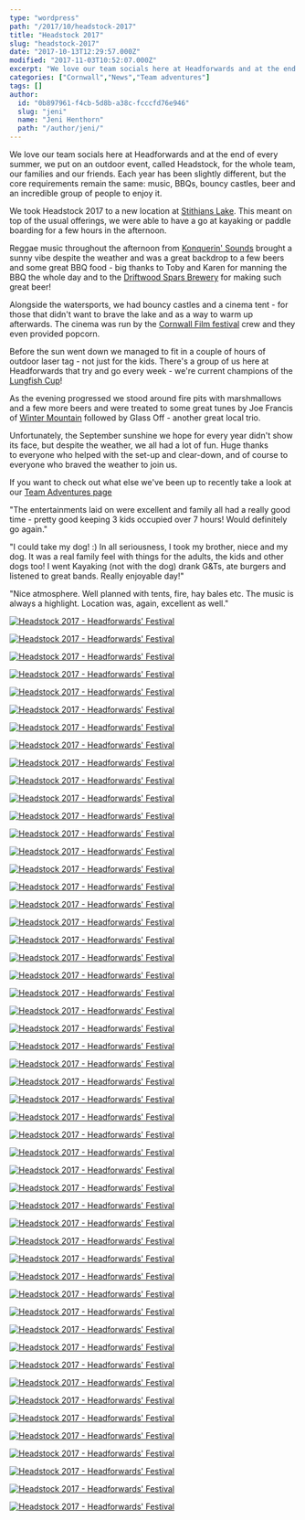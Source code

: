 ```yaml
---
type: "wordpress"
path: "/2017/10/headstock-2017"
title: "Headstock 2017"
slug: "headstock-2017"
date: "2017-10-13T12:29:57.000Z"
modified: "2017-11-03T10:52:07.000Z"
excerpt: "We love our team socials here at Headforwards and at the end of every summer, we put on an outdoor event, called Headstock, for the whole team, our families and our friends. Each year has been slightly different, but the core requirements remain the same: music, BBQs, bouncy castles, beer and an incredible group of \[…\]"
categories: ["Cornwall","News","Team adventures"]
tags: []
author:
  id: "0b897961-f4cb-5d8b-a38c-fcccfd76e946"
  slug: "jeni"
  name: "Jeni Henthorn"
  path: "/author/jeni/"
---
```

We love our team socials here at Headforwards and at the end of every summer, we put on an outdoor event, called Headstock, for the whole team, our families and our friends. Each year has been slightly different, but the core requirements remain the same: music, BBQs, bouncy castles, beer and an incredible group of people to enjoy it.

We took Headstock 2017 to a new location at [Stithians Lake](https://www.southwestlakes.co.uk/location/stithians-lake/). This meant on top of the usual offerings, we were able to have a go at kayaking or paddle boarding for a few hours in the afternoon.

Reggae music throughout the afternoon from [Konquerin' Sounds](https://www.facebook.com/konquerin.soundz) brought a sunny vibe despite the weather and was a great backdrop to a few beers and some great BBQ food - big thanks to Toby and Karen for manning the BBQ the whole day and to the [Driftwood Spars Brewery](https://www.driftwoodsparsbrewery.com/) for making such great beer!

Alongside the watersports, we had bouncy castles and a cinema tent - for those that didn't want to brave the lake and as a way to warm up afterwards. The cinema was run by the [Cornwall Film festival](http://cornwallfilmfestival.com/) crew and they even provided popcorn.

Before the sun went down we managed to fit in a couple of hours of outdoor laser tag - not just for the kids. There's a group of us here at Headforwards that try and go every week - we're current champions of the [Lungfish Cup](https://radix-communications.com/lungfish-cup-raise-cash-bbc-children-need/)!

As the evening progressed we stood around fire pits with marshmallows and a few more beers and were treated to some great tunes by Joe Francis of [Winter Mountain](https://www.facebook.com/wintermountain/) followed by Glass Off - another great local trio.

Unfortunately, the September sunshine we hope for every year didn't show its face, but despite the weather, we all had a lot of fun. Huge thanks to everyone who helped with the set-up and clear-down, and of course to everyone who braved the weather to join us.

If you want to check out what else we've been up to recently take a look at our [Team Adventures page](https://www.headforwards.com/category/team-adventures/)

"The entertainments laid on were excellent and family all had a really good time - pretty good keeping 3 kids occupied over 7 hours! Would definitely go again."

"I could take my dog! :) In all seriousness, I took my brother, niece and my dog. It was a real family feel with things for the adults, the kids and other dogs too! I went Kayaking (not with the dog) drank G&Ts, ate burgers and listened to great bands. Really enjoyable day!"

"Nice atmosphere. Well planned with tents, fire, hay bales etc. The music is always a highlight. Location was, again, excellent as well."

[![Headstock 2017 - Headforwards' Festival](/wp-content/uploads/2017/10/headstock-2017-headforwards-22-300x200.jpg)](/wp-content/uploads/2017/10/headstock-2017-headforwards-22.jpg)

[![Headstock 2017 - Headforwards' Festival](/wp-content/uploads/2017/10/headstock-2017-headforwards-76-300x225.jpg)](/wp-content/uploads/2017/10/headstock-2017-headforwards-76.jpg)

[![Headstock 2017 - Headforwards' Festival](/wp-content/uploads/2017/10/headstock-2017-headforwards-48-300x225.jpg)](/wp-content/uploads/2017/10/headstock-2017-headforwards-48.jpg)

[![Headstock 2017 - Headforwards' Festival](/wp-content/uploads/2017/10/headstock-2017-headforwards-118-300x225.jpg)](/wp-content/uploads/2017/10/headstock-2017-headforwards-118.jpg)

[![Headstock 2017 - Headforwards' Festival](/wp-content/uploads/2017/10/headstock-2017-headforwards-162-300x225.jpg)](/wp-content/uploads/2017/10/headstock-2017-headforwards-162.jpg)

[![Headstock 2017 - Headforwards' Festival](/wp-content/uploads/2017/10/headstock-2017-headforwards-32-300x200.jpg)](/wp-content/uploads/2017/10/headstock-2017-headforwards-32.jpg)

[![Headstock 2017 - Headforwards' Festival](/wp-content/uploads/2017/10/headstock-2017-headforwards-101-300x225.jpg)](/wp-content/uploads/2017/10/headstock-2017-headforwards-101.jpg)

[![Headstock 2017 - Headforwards' Festival](/wp-content/uploads/2017/10/headstock-2017-headforwards-92-300x225.jpg)](/wp-content/uploads/2017/10/headstock-2017-headforwards-92.jpg)

[![Headstock 2017 - Headforwards' Festival](/wp-content/uploads/2017/10/IMG_3391-300x225.jpg)](/wp-content/uploads/2017/10/IMG_3391.jpg)

[![Headstock 2017 - Headforwards' Festival](/wp-content/uploads/2017/10/headstock-2017-headforwards-58-300x222.jpg)](/wp-content/uploads/2017/10/headstock-2017-headforwards-58.jpg)

[![Headstock 2017 - Headforwards' Festival](/wp-content/uploads/2017/10/headstock-2017-headforwards-67-300x225.jpg)](/wp-content/uploads/2017/10/headstock-2017-headforwards-67.jpg)

[![Headstock 2017 - Headforwards' Festival](/wp-content/uploads/2017/10/headstock-2017-headforwards-38-300x200.jpg)](/wp-content/uploads/2017/10/headstock-2017-headforwards-38.jpg)

[![Headstock 2017 - Headforwards' Festival](/wp-content/uploads/2017/10/headstock-2017-headforwards-31-300x200.jpg)](/wp-content/uploads/2017/10/headstock-2017-headforwards-31.jpg)

[![Headstock 2017 - Headforwards' Festival](/wp-content/uploads/2017/10/headstock-2017-headforwards-89-300x225.jpg)](/wp-content/uploads/2017/10/headstock-2017-headforwards-89.jpg)

[![Headstock 2017 - Headforwards' Festival](/wp-content/uploads/2017/10/headstock-2017-headforwards-35-300x200.jpg)](/wp-content/uploads/2017/10/headstock-2017-headforwards-35.jpg)

[![Headstock 2017 - Headforwards' Festival](/wp-content/uploads/2017/10/headstock-2017-headforwards-49-300x225.jpg)](/wp-content/uploads/2017/10/headstock-2017-headforwards-49.jpg)

[![Headstock 2017 - Headforwards' Festival](/wp-content/uploads/2017/10/headstock-2017-headforwards-1-300x168.jpg)](/wp-content/uploads/2017/10/headstock-2017-headforwards-1.jpg)

[![Headstock 2017 - Headforwards' Festival](/wp-content/uploads/2017/10/headstock-2017-headforwards-130-300x225.jpg)](/wp-content/uploads/2017/10/headstock-2017-headforwards-130.jpg)

[![Headstock 2017 - Headforwards' Festival](/wp-content/uploads/2017/10/headstock-2017-headforwards-56-300x225.jpg)](/wp-content/uploads/2017/10/headstock-2017-headforwards-56.jpg)

[![Headstock 2017 - Headforwards' Festival](/wp-content/uploads/2017/10/headstock-2017-headforwards-50-300x225.jpg)](/wp-content/uploads/2017/10/headstock-2017-headforwards-50.jpg)

[![Headstock 2017 - Headforwards' Festival](/wp-content/uploads/2017/10/headstock-2017-headforwards-122-300x225.jpg)](/wp-content/uploads/2017/10/headstock-2017-headforwards-122.jpg)

[![Headstock 2017 - Headforwards' Festival](/wp-content/uploads/2017/10/headstock-2017-headforwards-25-300x200.jpg)](/wp-content/uploads/2017/10/headstock-2017-headforwards-25.jpg)

[![Headstock 2017 - Headforwards' Festival](/wp-content/uploads/2017/10/headstock-2017-headforwards-68-300x225.jpg)](/wp-content/uploads/2017/10/headstock-2017-headforwards-68.jpg)

[![Headstock 2017 - Headforwards' Festival](/wp-content/uploads/2017/10/headstock-2017-headforwards-19-300x200.jpg)](/wp-content/uploads/2017/10/headstock-2017-headforwards-19.jpg)

[![Headstock 2017 - Headforwards' Festival](/wp-content/uploads/2017/10/headstock-2017-headforwards-34-300x200.jpg)](/wp-content/uploads/2017/10/headstock-2017-headforwards-34.jpg)

[![Headstock 2017 - Headforwards' Festival](/wp-content/uploads/2017/10/headstock-2017-headforwards-64-300x225.jpg)](/wp-content/uploads/2017/10/headstock-2017-headforwards-64.jpg)

[![Headstock 2017 - Headforwards' Festival](/wp-content/uploads/2017/10/headstock-2017-headforwards-26-300x200.jpg)](/wp-content/uploads/2017/10/headstock-2017-headforwards-26.jpg)

[![Headstock 2017 - Headforwards' Festival](/wp-content/uploads/2017/10/headstock-2017-headforwards-102-300x225.jpg)](/wp-content/uploads/2017/10/headstock-2017-headforwards-102.jpg)

[![Headstock 2017 - Headforwards' Festival](/wp-content/uploads/2017/10/headstock-2017-headforwards-16-300x168.jpg)](/wp-content/uploads/2017/10/headstock-2017-headforwards-16.jpg)

[![Headstock 2017 - Headforwards' Festival](/wp-content/uploads/2017/10/IMG_3386-300x225.jpg)](/wp-content/uploads/2017/10/IMG_3386.jpg)

[![Headstock 2017 - Headforwards' Festival](/wp-content/uploads/2017/10/headstock-2017-headforwards-4-300x168.jpg)](/wp-content/uploads/2017/10/headstock-2017-headforwards-4.jpg)

[![Headstock 2017 - Headforwards' Festival](/wp-content/uploads/2017/10/headstock-2017-headforwards-18-300x200.jpg)](/wp-content/uploads/2017/10/headstock-2017-headforwards-18.jpg)

[![Headstock 2017 - Headforwards' Festival](/wp-content/uploads/2017/10/headstock-2017-headforwards-81-300x225.jpg)](/wp-content/uploads/2017/10/headstock-2017-headforwards-81.jpg)

[![Headstock 2017 - Headforwards' Festival](/wp-content/uploads/2017/10/headstock-2017-headforwards-110-300x225.jpg)](/wp-content/uploads/2017/10/headstock-2017-headforwards-110.jpg)

[![Headstock 2017 - Headforwards' Festival](/wp-content/uploads/2017/10/headstock-2017-headforwards-90-300x225.jpg)](/wp-content/uploads/2017/10/headstock-2017-headforwards-90.jpg)

[![Headstock 2017 - Headforwards' Festival](/wp-content/uploads/2017/10/headstock-2017-headforwards-98-300x225.jpg)](/wp-content/uploads/2017/10/headstock-2017-headforwards-98.jpg)

[![Headstock 2017 - Headforwards' Festival](/wp-content/uploads/2017/10/headstock-2017-headforwards-103-300x225.jpg)](/wp-content/uploads/2017/10/headstock-2017-headforwards-103.jpg)

[![Headstock 2017 - Headforwards' Festival](/wp-content/uploads/2017/10/headstock-2017-headforwards-5-300x168.jpg)](/wp-content/uploads/2017/10/headstock-2017-headforwards-5.jpg)

[![Headstock 2017 - Headforwards' Festival](/wp-content/uploads/2017/10/headstock-2017-headforwards-36-300x200.jpg)](/wp-content/uploads/2017/10/headstock-2017-headforwards-36.jpg)

[![Headstock 2017 - Headforwards' Festival](/wp-content/uploads/2017/10/headstock-2017-headforwards-10-300x168.jpg)](/wp-content/uploads/2017/10/headstock-2017-headforwards-10.jpg)

[![Headstock 2017 - Headforwards' Festival](/wp-content/uploads/2017/10/headstock-2017-headforwards-105-300x225.jpg)](/wp-content/uploads/2017/10/headstock-2017-headforwards-105.jpg)

[![Headstock 2017 - Headforwards' Festival](/wp-content/uploads/2017/10/headstock-2017-headforwards-45-300x225.jpg)](/wp-content/uploads/2017/10/headstock-2017-headforwards-45.jpg)

[![Headstock 2017 - Headforwards' Festival](/wp-content/uploads/2017/10/headstock-2017-headforwards-79-300x225.jpg)](/wp-content/uploads/2017/10/headstock-2017-headforwards-79.jpg)

[![Headstock 2017 - Headforwards' Festival](/wp-content/uploads/2017/10/headstock-2017-headforwards-54-300x225.jpg)](/wp-content/uploads/2017/10/headstock-2017-headforwards-54.jpg)

[![Headstock 2017 - Headforwards' Festival](/wp-content/uploads/2017/10/headstock-2017-headforwards-53-300x225.jpg)](/wp-content/uploads/2017/10/headstock-2017-headforwards-53.jpg)

[![Headstock 2017 - Headforwards' Festival](/wp-content/uploads/2017/10/headstock-2017-headforwards-88-300x225.jpg)](/wp-content/uploads/2017/10/headstock-2017-headforwards-88.jpg)

[![Headstock 2017 - Headforwards' Festival](/wp-content/uploads/2017/10/headstock-2017-headforwards-140-300x225.jpg)](/wp-content/uploads/2017/10/headstock-2017-headforwards-140.jpg)

[![Headstock 2017 - Headforwards' Festival](/wp-content/uploads/2017/10/headstock-2017-headforwards-17-300x200.jpg)](/wp-content/uploads/2017/10/headstock-2017-headforwards-17.jpg)

[![Headstock 2017 - Headforwards' Festival](/wp-content/uploads/2017/10/headstock-2017-headforwards-21-300x200.jpg)](/wp-content/uploads/2017/10/headstock-2017-headforwards-21.jpg)

[![Headstock 2017 - Headforwards' Festival](/wp-content/uploads/2017/10/headstock-2017-headforwards-144-300x225.jpg)](/wp-content/uploads/2017/10/headstock-2017-headforwards-144.jpg)

[![Headstock 2017 - Headforwards' Festival](/wp-content/uploads/2017/10/headstock-2017-headforwards-83-300x225.jpg)](/wp-content/uploads/2017/10/headstock-2017-headforwards-83.jpg)
